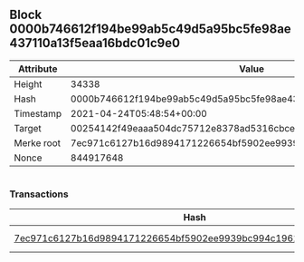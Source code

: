 ## Block 0000b746612f194be99ab5c49d5a95bc5fe98ae437110a13f5eaa16bdc01c9e0

Attribute | Value
--- | ---
Height | 34338
Hash | 0000b746612f194be99ab5c49d5a95bc5fe98ae437110a13f5eaa16bdc01c9e0
Timestamp | 2021-04-24T05:48:54+00:00
Target | 00254142f49eaaa504dc75712e8378ad5316cbcead634704b3734b6271167cc4
Merke root | 7ec971c6127b16d9894171226654bf5902ee9939bc994c1961d15b36ba322efc
Nonce | 844917648

```

```

### Transactions

Hash | Amount
--- | ---
[7ec971c6127b16d9894171226654bf5902ee9939bc994c1961d15b36ba322efc](7ec971c6127b16d9894171226654bf5902ee9939bc994c1961d15b36ba322efc.md) | 10.00000000 SKEPTI 
